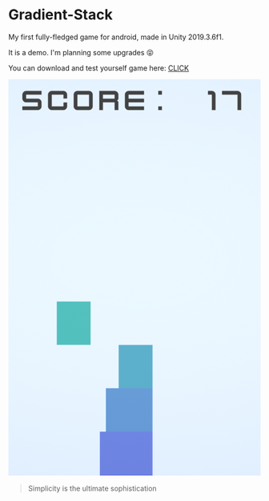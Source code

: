 # Gradient-Stack

My first fully-fledged game for android, made in Unity 2019.3.6f1.

It is a demo. I'm planning some upgrades :stuck_out_tongue_closed_eyes:

You can download and test yourself game here: [CLICK](https://containedx.itch.io/gradient-stack)

![](screengame.png)

> Simplicity is the ultimate sophistication
